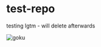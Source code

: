 # test-repo
testing lgtm - will delete afterwards

![goku](http://4.bp.blogspot.com/-zk3Jwt3FueY/UCl0Fg8hSOI/AAAAAAAAC7Q/z1bDHBn3dz8/s1600/Captura+de+pantalla+2011-10-22+a+las+14.48.22.png)
